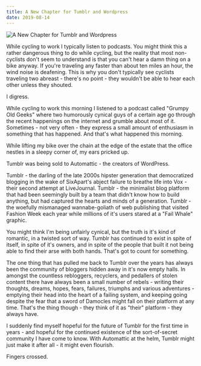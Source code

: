 ```yaml
---
title: A New Chapter for Tumblr and Wordpress
date: 2019-08-14
---
```


![A New Chapter for Tumblr and Wordpress](https://source.unsplash.com/_nRpqIBM40Q/1600x900)

While cycling to work I typically listen to podcasts. You might think this a rather dangerous thing to do while cycling, but the reality that most non-cyclists don't seem to understand is that you can't hear a damn thing on a bike anyway. If you're traveling any faster than about ten miles an hour, the wind noise is deafening. This is why you don't typically see cyclists traveling two abreast - there's no point - they wouldn't be able to hear each other unless they shouted.

I digress.

While cycling to work this morning I listened to a podcast called "Grumpy Old Geeks" where two humorously cynical guys of a certain age go through the recent happenings on the internet and grumble about most of it. Sometimes - not very often - they express a small amount of enthusiasm in something that has happened. And that's what happened this morning.

While lifting my bike over the chain at the edge of the estate that the office nestles in a sleepy corner of, my ears pricked up.

Tumblr was being sold to Automattic - the creators of WordPress.

Tumblr - the darling of the late 2000s hipster generation that democratized blogging in the wake of SixApart's abject failure to breathe life into Vox - their second attempt at LiveJournal. Tumblr - the minimalist blog platform that had been seemingly built by a team that didn't know how to build anything, but had captured the hearts and minds of a generation. Tumblr - the woefully mismanaged wannabe-goliath of web publishing that visited Fashion Week each year while millions of it's users stared at a "Fail Whale" graphic.

You might think I'm being unfairly cynical, but the truth is it's kind of romantic, in a twisted sort of way. Tumblr has continued to exist in spite of itself, in spite of it's owners, and in spite of the people that built it not being able to find their arse with both hands. That's got to count for something.

The one thing that has pulled me back to Tumblr over the years has always been the community of bloggers hidden away in it's now empty halls. In amongst the countless rebloggers, recyclers, and pedallers of stolen content there have always been a small number of rebels - writing their thoughts, dreams, hopes, fears, failures, triumphs and various adventures - emptying their head into the heart of a failing system, and keeping going despite the fear that a sword of Damocles might fall on their platform at any time. That's the thing though - they think of it as "their" platform - they always have.

I suddenly find myself hopeful for the future of Tumblr for the first time in years - and hopeful for the continued existence of the sort-of-secret community I have come to know. With Automattic at the helm, Tumblr might just make it after all - it might even flourish.

Fingers crossed.
